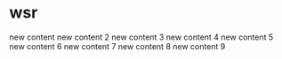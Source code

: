 # wsr

new content
new content 2
new content 3
new content 4
new content 5
new content 6
new content 7
new content 8
new content 9